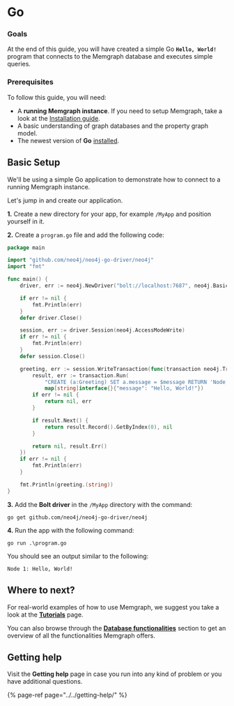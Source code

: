 # Go

### Goals

At the end of this guide, you will have created a simple Go **`Hello, World!`** program that connects to the Memgraph database and executes simple queries.

### Prerequisites

To follow this guide, you will need:

* A **running Memgraph instance**. If you need to setup Memgraph, take a look at the [Installation guide](../installation/).
* A basic understanding of graph databases and the property graph model.
* The newest version of **Go** [installed](https://golang.org/doc/install).

## Basic Setup

We'll be using a simple Go application to demonstrate how to connect to a running Memgraph instance.

Let's jump in and create our application.

**1.** Create a new directory for your app, for example `/MyApp` and position yourself in it.  
  
**2.** Create a `program.go` file and add the following code:

```go
package main

import "github.com/neo4j/neo4j-go-driver/neo4j"
import "fmt"

func main() {
    driver, err := neo4j.NewDriver("bolt://localhost:7687", neo4j.BasicAuth("", "", ""))

    if err != nil {
        fmt.Println(err)
    }
    defer driver.Close()

    session, err := driver.Session(neo4j.AccessModeWrite)
    if err != nil {
        fmt.Println(err)
    }
    defer session.Close()

    greeting, err := session.WriteTransaction(func(transaction neo4j.Transaction) (interface{}, error) {
        result, err := transaction.Run(
            "CREATE (a:Greeting) SET a.message = $message RETURN 'Node ' + id(a) + ': ' + a.message",
            map[string]interface{}{"message": "Hello, World!"})
        if err != nil {
            return nil, err
        }

        if result.Next() {
            return result.Record().GetByIndex(0), nil
        }

        return nil, result.Err()
    })
    if err != nil {
        fmt.Println(err)
    }

    fmt.Println(greeting.(string))
}
```

**3.** Add the **Bolt driver** in the `/MyApp` directory with the command:

```text
go get github.com/neo4j/neo4j-go-driver/neo4j
```

**4.** Run the app with the following command:

```text
go run .\program.go
```

You should see an output similar to the following:

```text
Node 1: Hello, World!
```

## Where to next?

For real-world examples of how to use Memgraph, we suggest you take a look at the [**Tutorials**](../../tutorials/) page.  
  
You can also browse through the [**Database functionalities**](../../database-functionalities/) section to get an overview of all the functionalities Memgraph offers.

## Getting help

Visit the **Getting help** page in case you run into any kind of problem or you have additional questions.

{% page-ref page="../../getting-help/" %}


